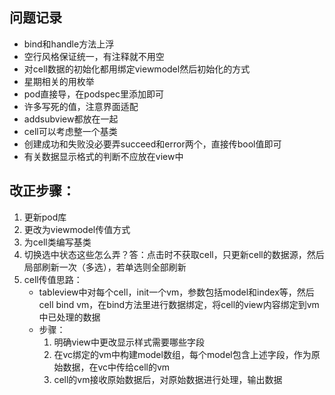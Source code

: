 ## 问题记录

* bind和handle方法上浮
* 空行风格保证统一，有注释就不用空
* 对cell数据的初始化都用绑定viewmodel然后初始化的方式
* 星期相关的用枚举
* pod直接导，在podspec里添加即可
* 许多写死的值，注意界面适配
* addsubview都放在一起
* cell可以考虑整一个基类
* 创建成功和失败没必要弄succeed和error两个，直接传bool值即可
* 有关数据显示格式的判断不应放在view中



## 改正步骤：

1. 更新pod库
2. 更改为viewmodel传值方式
3. 为cell类编写基类
4. 切换选中状态这些怎么弄？答：点击时不获取cell，只更新cell的数据源，然后局部刷新一次（多选），若单选则全部刷新
5. cell传值思路：
   * tableview中对每个cell，init一个vm，参数包括model和index等，然后cell bind vm，在bind方法里进行数据绑定，将cell的view内容绑定到vm中已处理的数据
   * 步骤：
     1. 明确view中更改显示样式需要哪些字段
     2. 在vc绑定的vm中构建model数组，每个model包含上述字段，作为原始数据，在vc中传给cell的vm
     3. cell的vm接收原始数据后，对原始数据进行处理，输出数据